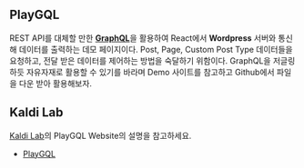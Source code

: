 ## PlayGQL

<p>REST API를 대체할 만한 <a href="//graphql.org/" target="_blank"><b>GraphQL</b></a>을 활용하여 React에서 <strong>Wordpress</strong> 서버와 통신해 데이터를 출력하는 데모 페이지이다. Post, Page, Custom Post Type 데이터들을 요청하고, 전달 받은 데이터를 제어하는 방법을 숙달하기 위함이다. GraphQL을 저글링하듯 자유자재로 활용할 수 있기를 바라며 Demo 사이트를 참고하고 Github에서 파일을 다운 받아 활용해보자.</p>

## Kaldi Lab

[Kaldi Lab](http://kaldilab.com/)의 PlayGQL Website의 설명을 참고하세요.

- [PlayGQL](http://kaldilab.com/wp/playgql/)
